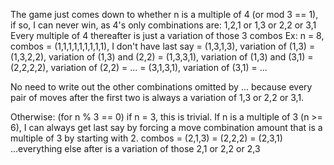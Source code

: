 The game just comes down to whether n is a multiple of 4 (or mod 3 == 1), if so, I can never win, as 4's only combinations are: 1,2,1 or 1,3 or 2,2 or 3,1
Every multiple of 4 thereafter is just a variation of those 3 combos
Ex: n = 8, combos = (1,1,1,1,1,1,1,1,1), I don't have last say 
                  = (1,3,1,3), variation of (1,3)
                  = (1,3,2,2), variation of (1,3) and (2,2)
                  = (1,3,3,1), variation of (1,3) and (3,1)
                  = (2,2,2,2), variation of (2,2)
                  = ...
                  = (3,1,3,1), variation of (3,1)
                  = ...
                  
No need to write out the other combinations omitted by ... because every pair of moves after the first two is always a variation of 1,3 or 2,2 or 3,1.

Otherwise:
(for n % 3 == 0)
if n = 3, this is trivial.
If n is a multiple of 3 (n >= 6), I can always get last say by forcing a move combination amount that is a multiple of 3 by starting with 2.
           combos = (2,1,3)
                  = (2,2,2)
                  = (2,3,1)
                  ...everything else after is a variation of those 2,1 or 2,2 or 2,3
                  
                  
